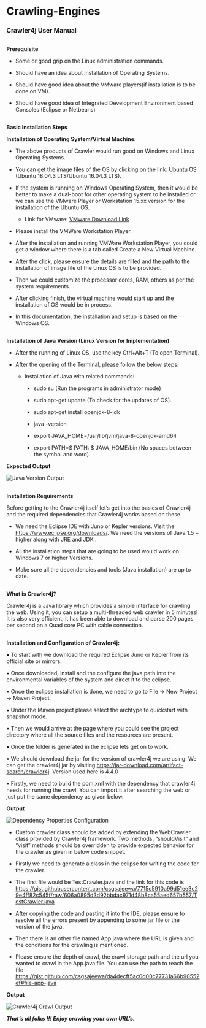 ﻿
# Crawling-Engines
### Crawler4j User Manual 
##
**Prerequisite**

 - Some or good grip on the Linux administration commands.
 
 - Should have an idea about installation of Operating Systems.
 
 - Should have good idea about the VMware players(if installation is to be done on VM).
 
 - Should have good idea of Integrated Development Environment based Consoles (Eclipse or Netbeans)

 
##
**Basic Installation Steps**

**Installation of Operating System/Virtual Machine:**

 - The above products of Crawler would run good on Windows and Linux Operating Systems.
 
 - You can get the image files of the OS by clicking on the link: [Ubuntu OS ](https://ubuntu.com/download/desktop) (Ubuntu 18.04.3 LTS/Ubuntu 16.04.3 LTS).
 
 - If the system is running on Windows Operating System, then it would be better to make a dual-boot for other operating system to be installed or we can use the VMware Player or Workstation 15.xx version for the installation of the Ubuntu OS.
 
	 - Link for VMware: [VMware Download Link](https://www.vmware.com/in/products/workstation-player/workstation-player-evaluation.html)
	 
 - Please install the VMWare Workstation Player.
 
 - After the installation and running VMWare Workstation Player, you could get a window where there is a tab called Create a New Virtual Machine.
 
 - After the click, please ensure the details are filled and the path to the installation of image file of the Linux OS is to be provided.
 
 - Then we could customize the processor cores, RAM, others as per the system requirements.
 
 - After clicking finish, the virtual machine would start up and the installation of OS would be in process.

 - In this documentation, the installation and setup is based on the Windows OS.
 
##

**Installation of Java Version (Linux Version for Implementation)**

 - After the running of Linux OS, use the key Ctrl+Alt+T (To open Terminal).
 
 - After the opening of the Terminal, please follow the below steps:
 
	- Installation of Java with related commands:
	
		- sudo su (Run the programs in administrator mode)
		
		- sudo apt-get update (To check for the updates of OS).
	
		- sudo apt-get install openjdk-8-jdk
		
		- java -version
		
		- export JAVA_HOME=/usr/lib/jvm/java-8-openjdk-amd64

		- export PATH=$ PATH: $ JAVA_HOME/bin (No spaces between the symbol and word).
		
**Expected Output**

![Java Version Output](https://github.com/abhaymehtre/Crawling-Engines/blob/master/images/ApacheNutch/1.png)
##

**Installation Requirements**

Before getting to the Crawler4j itself let’s get into the basics of Crawler4j and the required dependencies that Crawler4j works based on these.

 - We need the Eclipse IDE with Juno or Kepler versions. Visit the https://www.eclipse.org/downloads/. We need the versions of Java 1.5 + higher along with JRE and JDK .
 
 - All the installation steps that are going to be used would work on Windows 7 or higher Versions.

 - Make sure all the dependencies and tools (Java installation) are up to date.

##

**What is Crawler4j?**

Crawler4j is a Java library which provides a simple interface for crawling the web. Using it, you can setup a multi-threaded web crawler in 5 minutes! It is also very efficient; it has been able to download and parse 200 pages per second on a Quad core PC with cable connection.
 
##

**Installation and Configuration of Crawler4j:**

• To start with we download the required Eclipse Juno or Kepler from its official site or mirrors.

• Once downloaded, install and the configure the java path into the environmental variables of the system and direct it to the eclipse.

• Once the eclipse installation is done, we need to go to File → New Project → Maven Project.

• Under the Maven project please select the archtype to quickstart with snapshot mode.

• Then we would arrive at the page where you could see the project directory where all the source files and the resources are present.

• Once the folder is generated in the eclipse lets get on to work.

• We should download the jar for the version of crawler4j we are using. We can get the crawler4j jar by visiting https://jar-download.com/artifact-search/crawler4j. Version used here is 4.4.0

• Firstly, we need to build the pom.xml with the dependency that crawler4j needs for running the crawl. You can import it after searching the web or just put the same dependency as given below.
 
**Output**

![Dependency Properties Configuration](https://github.com/abhaymehtre/Crawling-Engines/blob/master/images/Crawler4j/1.PNG)

 - Custom crawler class should be added by extending the WebCrawler class provided by Crawler4j framework. Two methods, “shouldVisit” and “visit” methods should be overridden to provide expected behavior for the crawler as given in below code snippet.

 -  Firstly we need to generate a class in the eclipse for writing the code for the crawler. 

 -  The first file would be TestCrawler.java and the link for this code is https://gist.githubusercontent.com/csgsajeewa/7715c5910a99d51ee3c29e4ff82c545f/raw/606a0895d3d92bbdac971d48b8ca55aed657b557/TestCrawler.java 

 -  After copying the code and pasting it into the IDE, please ensure to resolve all the errors present by appending to some jar file or the version of the java. 

 -  Then there is an other file named App.java where the URL is given and the conditions for the crawling is mentioned. 

 - Please ensure the depth of crawl, the crawl storage path and the url you wanted to crawl in the App.java file. You can use the path to reach the file https://gist.github.com/csgsajeewa/da4decff5ac0d00c77731a66b90552ef#file-app-java

**Output**


![Crawler4j Crawl Output ](https://github.com/abhaymehtre/Crawling-Engines/blob/master/images/Crawler4j/2.PNG)





***That’s all folks !!! Enjoy crawling your own URL’s.***

